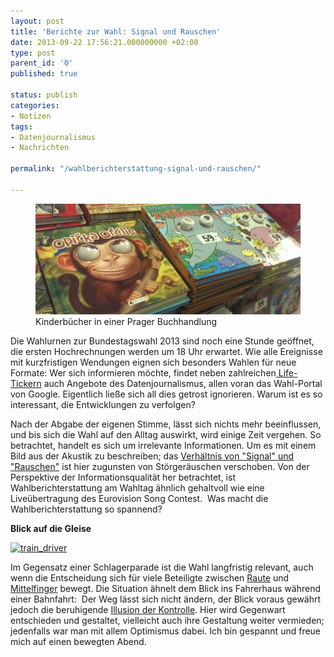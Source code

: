 ```yaml
---
layout: post
title: 'Berichte zur Wahl: Signal und Rauschen'
date: 2013-09-22 17:56:21.000000000 +02:00
type: post
parent_id: '0'
published: true

status: publish
categories:
- Notizen
tags:
- Datenjournalismus
- Nachrichten

permalink: "/wahlberichterstattung-signal-und-rauschen/"

---
```

<figure>
	<img alt="Kinderbücher in einer Prager Buchhandlung" src="/assets/img/2013_cz-buchhandlung.jpg" />
  <figcaption>
  Kinderbücher in einer Prager Buchhandlung
  </figcaption>
</figure>

<p>
				Die Wahlurnen zur Bundestagswahl 2013 sind noch eine Stunde geöffnet, die ersten Hochrechnungen werden um 18 Uhr erwartet. Wie alle Ereignisse mit kurzfristigen Wendungen eignen sich besonders Wahlen für neue Formate: Wer sich informieren möchte, findet neben zahlreichen<a href="http://event.faz.net/event/bundestagswahl/live/"> Life-Tickern</a> auch Angebote des Datenjournalismus, allen voran das Wahl-Portal von Google. Eigentlich ließe sich all dies getrost ignorieren. Warum ist es so interessant, die Entwicklungen zu verfolgen?<br />
<!-- more -->
</p>

<p>Nach der Abgabe der eigenen Stimme, lässt sich nichts mehr beeinflussen, und bis sich die Wahl auf den Alltag auswirkt, wird einige Zeit vergehen. So betrachtet, handelt es sich um irrelevante Informationen. Um es mit einem Bild aus der Akustik zu beschreiben; das <a href="http://de.wikipedia.org/wiki/Signal-Rausch-Verhältnis">Verhältnis von "Signal" und "Rauschen"</a> ist hier zugunsten von Störgeräuschen verschoben. Von der Perspektive der Informationsqualität her betrachtet, ist Wahlberichterstattung am Wahltag ähnlich gehaltvoll wie eine Liveübertragung des Eurovision Song Contest.  Was macht die Wahlberichterstattung so spannend?</p>
<p><strong>Blick auf die Gleise</strong></p>
<p><a href="https://markusneuschaefer.de/wp-content/uploads/2013_Bahnfahrt.jpg.jpg"><img src="{{ site.baseurl }}/assets/img/2013_Bahnfahrt.jpg.jpg" alt="train_driver" width="638" height="279" /></a></p>
<p>Im Gegensatz einer Schlagerparade ist die Wahl langfristig relevant, auch wenn die Entscheidung sich für viele Beteiligte zwischen <a href="http://de.wikipedia.org/wiki/Merkel-Raute">Raute</a> und <a href="http://www.sueddeutsche.de/politik/peer-steinbrueck-stunk-mit-dem-stinkefinger-1.1769511">Mittelfinger</a> bewegt. Die Situation ähnelt dem Blick ins Fahrerhaus während einer Bahnfahrt:  Der Weg lässt sich nicht ändern, der Blick voraus gewährt jedoch die beruhigende <a href="http://en.wikipedia.org/wiki/Illusion_of_control">Illusion der Kontrolle</a>. Hier wird Gegenwart entschieden und gestaltet, vielleicht auch ihre Gestaltung weiter vermieden; jedenfalls war man mit allem Optimismus dabei. Ich bin gespannt und freue mich auf einen bewegten Abend.</p>
<p>&nbsp;		</p>
